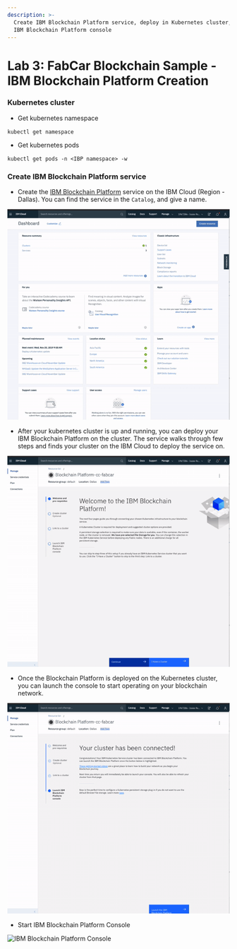 ```yaml
---
description: >-
  Create IBM Blockchain Platform service, deploy in Kubernetes cluster, start
  IBM Blockchain Platform console
---
```


# Lab 3: FabCar Blockchain Sample - IBM Blockchain Platform Creation

### Kubernetes cluster 

* Get kubernetes namespace

```text
kubectl get namespace
```

* Get kubernetes pods

```text
kubectl get pods -n <IBP namespace> -w
```

### Create IBM Blockchain Platform service

* Create the [IBM Blockchain Platform](https://console.bluemix.net/catalog/services/blockchain/) service on the IBM Cloud \(Region - Dallas\). You can find the service in the `Catalog`, and give a name.

![](../.gitbook/assets/sc1.gif)

* After your kubernetes cluster is up and running, you can deploy your IBM Blockchain Platform on the cluster. The service walks through few steps and finds your cluster on the IBM Cloud to deploy the service on.

![](../.gitbook/assets/sc2.gif)

* Once the Blockchain Platform is deployed on the Kubernetes cluster, you can launch the console to start operating on your blockchain network.

![](../.gitbook/assets/sc3%20%281%29.gif)

* Start IBM Blockchain Platform Console

![IBM Blockchain Platform Console](../.gitbook/assets/sc4.gif)

